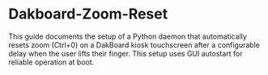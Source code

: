 # Dakboard-Zoom-Reset
This guide documents the setup of a Python daemon that automatically resets zoom (Ctrl+0) on a DakBoard kiosk touchscreen after a configurable delay when the user lifts their finger. This setup uses GUI autostart for reliable operation at boot.
